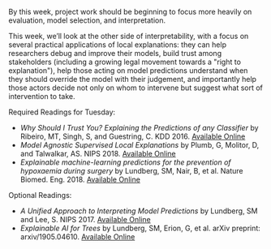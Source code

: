 By this week, project work should be beginning to focus more heavily
on evaluation, model selection, and interpretation. 

This week, we’ll look at the other side of interpretability, with a
focus on several practical applications of local explanations: they
can help researchers debug and improve their models, build trust
among stakeholders (including a growing legal movement towards a
"right to explanation"), help those acting on model predictions
understand when they should override the model with their judgement,
and importantly help those actors decide not only on whom to intervene
but suggest what sort of intervention to take. 

Required Readings for Tuesday:
- *Why Should I Trust You? Explaining the Predictions of any Classifier* by Ribeiro, MT, Singh, S, and Guestring, C. KDD 2016. [Available Online](https://dl.acm.org/citation.cfm?Id=2939778)
- *Model Agnostic Supervised Local Explanations* by Plumb, G, Molitor, D, and Talwalkar, AS. NIPS 2018. [Available Online](http://papers.nips.cc/paper/7518-model-agnostic-supervised-local-explanations)
- *Explainable machine-learning predictions for the prevention of hypoxaemia during surgery* by Lundberg, SM, Nair, B, et al. Nature Biomed. Eng. 2018. [Available Online](https://www.nature.com/articles/s41551-018-0304-0.pdf)

Optional Readings:
- *A Unified Approach to Interpreting Model Predictions* by Lundberg, SM and Lee, S. NIPS 2017.  [Available Online](http://papers.nips.cc/paper/7062-a-unified-approach-to-interpreting-model-predicti)
- *Explainable AI for Trees* by Lundberg, SM, Erion, G, et al. arXiv preprint: arxiv/1905.04610. [Available Online](https://arxiv.org/pdf/1905.04610.pdf)
